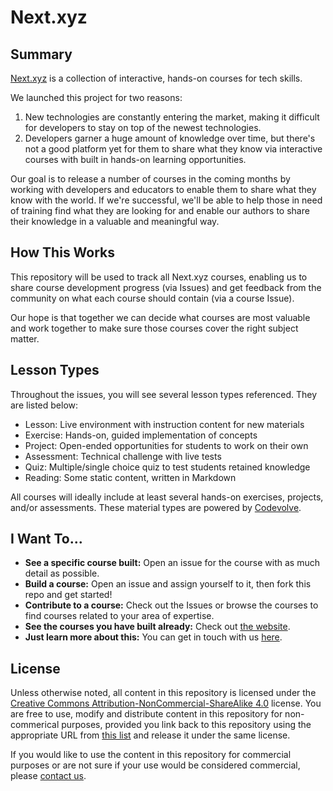 # Next.xyz

## Summary
[Next.xyz](https://www.next.xyz) is a collection of interactive, hands-on courses for tech skills.

We launched this project for two reasons:

1. New technologies are constantly entering the market, making it difficult for developers to stay on top of the newest technologies.
2. Developers garner a huge amount of knowledge over time, but there's not a good platform yet for them to share what they know via interactive courses with built in hands-on learning opportunities.

Our goal is to release a number of courses in the coming months by working with developers and educators to enable them to share what they know with the world. If we're successful, we'll be able to help those in need of training find what they are looking for and enable our authors to share their knowledge in a valuable and meaningful way.

## How This Works

This repository will be used to track all Next.xyz courses, enabling us to share course development progress (via Issues) and get feedback from the community on what each course should contain (via a course Issue).

Our hope is that together we can decide what courses are most valuable and work together to make sure those courses cover the right subject matter.

## Lesson Types
Throughout the issues, you will see several lesson types referenced. They are listed below:

* Lesson: Live environment with instruction content for new materials
* Exercise: Hands-on, guided implementation of concepts
* Project: Open-ended opportunities for students to work on their own
* Assessment: Technical challenge with live tests
* Quiz: Multiple/single choice quiz to test students retained knowledge
* Reading: Some static content, written in Markdown

All courses will ideally include at least several hands-on exercises, projects, and/or assessments. These material types are powered by [Codevolve](https://www.codevolve.com).

## I Want To...

* **See a specific course built:** Open an issue for the course with as much detail as possible.
* **Build a course:** Open an issue and assign yourself to it, then fork this repo and get started!
* **Contribute to a course:** Check out the Issues or browse the courses to find courses related to your area of expertise.
* **See the courses you have built already:** Check out [the website](https://www.next.xyz).
* **Just learn more about this:** You can get in touch with us [here](mailto:next@codevolve.com).

## License
Unless otherwise noted, all content in this repository is licensed under the [Creative Commons Attribution-NonCommercial-ShareAlike 4.0](https://creativecommons.org/licenses/by-nc-sa/4.0/) license. You are free to use, modify and distribute content in this repository for non-commerical purposes, provided you link back to this repository using the appropriate URL from [this list](attribution-shortlinks.md) and release it under the same license.

If you would like to use the content in this repository for commercial purposes or are not sure if your use would be considered commercial, please [contact us](mailto:next@codevolve.com).
